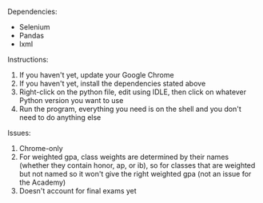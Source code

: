 Dependencies:
- Selenium
- Pandas
- lxml

Instructions:
1) If you haven't yet, update your Google Chrome
2) If you haven't yet, install the dependencies stated above
3) Right-click on the python file, edit using IDLE, then click on whatever Python version you want to use
4) Run the program, everything you need is on the shell and you don't need to do anything else

Issues:
1) Chrome-only
2) For weighted gpa, class weights are determined by their names (whether they contain honor, ap, or ib), so for classes that are weighted but not named so it won't give the right weighted gpa (not an issue for the Academy)
3) Doesn't account for final exams yet
